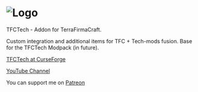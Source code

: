![Logo](https://raw.githubusercontent.com/Shurgent/TFCTech/master/src/resources/assets/tfctech/textures/TFCTechLogo.png)
==============

TFCTech - Addon for TerraFirmaCraft.

Custom integration and additional items for TFC + Tech-mods fusion.
Base for the TFCTech Modpack (in future).

[TFCTech at CurseForge](http://minecraft.curseforge.com/projects/tfctech-addon)

[YouTube Channel](https://www.youtube.com/channel/UCFV8G0ANkGbl05r0R9rloBQ)

You can support me on [Patreon](https://www.patreon.com/shurgent)